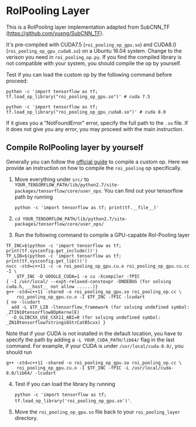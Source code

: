 # RoIPooling Layer

This is a RoIPooling layer implementation adapted from SubCNN\_TF (https://github.com/yuxng/SubCNN_TF).

It's pre-compiled with CUDA7.5 (`roi_pooling_op_gpu.so`) and CUDA8.0 (`roi_pooling_op_gpu_cuda8.so`) on a Ubuntu 16.04 system. Change to the verison you need in `roi_pooling_op.py`. If you find the compiled library is not compatible with your system, you should compile the op by yourself.

Test if you can load the custom op by the following command before proceed:

`python -c 'import tensorflow as tf; tf.load_op_library("roi_pooling_op_gpu.so")' # cuda 7.5`

`python -c 'import tensorflow as tf; tf.load_op_library("roi_pooling_op_gpu_cuda8.so")' # cuda 8.0`

If it gives you a "NotFoundError" error, specify the full path to the `.so` file. If it does not give you any error, you may proceed with the main instruction.

## Compile RoIPooling layer by yourself
Generally you can follow the [official guide](https://www.tensorflow.org/extend/adding_an_op) to compile a custom op.
Here we provide an instruction on how to compile the `roi_pooling` op specifically.
1. Move everything under `src/` to `YOUR_TENSORFLOW_PATH/lib/python2.7/site-packages/tensorflow/core/user_ops`. You can find out your tensorflow path by running

    `python -c 'import tensorflow as tf; print(tf.__file__)'`

2. `cd YOUR_TENSORFLOW_PATH/lib/python2.7/site-packages/tensorflow/core/user_ops/`
3. Run the following command to compile a GPU-capable RoI-Pooling layer

```
TF_INC=$(python -c 'import tensorflow as tf; print(tf.sysconfig.get_include())')
TF_LIB=$(python -c 'import tensorflow as tf; print(tf.sysconfig.get_lib())')
nvcc -std=c++11 -c -o roi_pooling_op_gpu.cu.o roi_pooling_op_gpu.cu.cc -I \
    $TF_INC -D GOOGLE_CUDA=1 -x cu -Xcompiler -fPIC
{ -I /usr/local/ --expt-relaxed-constexpr -DNDEBUG (for solving cuda.h, __host__ not allow ......)}
g++ -std=c++11 -shared -o roi_pooling_op_gpu.so roi_pooling_op.cc \
    roi_pooling_op_gpu.cu.o -I $TF_INC -fPIC -lcudart
{ no -lcudart
  add -L $TF_LIB -ltensorflow_framework (for solving undefined symbol: _ZTIN10tensorflow8OpKernelE)
  -D_GLIBCXX_USE_CXX11_ABI=0 (for solving undefined symbol: _ZN10tensorflow7strings6StrCatB5cxx) }
```

Note that if your CUDA is not installed in the default location, you have to specify the path by adding a `-L YOUR_CUDA_PATH/lib64/` flag in the last command.
For example, if your CUDA is under `/usr/local/cuda-8.0/`, you should run 
```
g++ -std=c++11 -shared -o roi_pooling_op_gpu.so roi_pooling_op.cc \
    roi_pooling_op_gpu.cu.o -I $TF_INC -fPIC -L /usr/local/cuda-8.0/lib64/ -lcudart
```

4. Test if you can load the library by running 

    `python -c 'import tensorflow as tf; tf.load_op_library('roi_pooling_op_gpu.so')'`.

5. Move the `roi_pooling_op_gpu.so` file back to your `roi_pooling_layer` directory.
